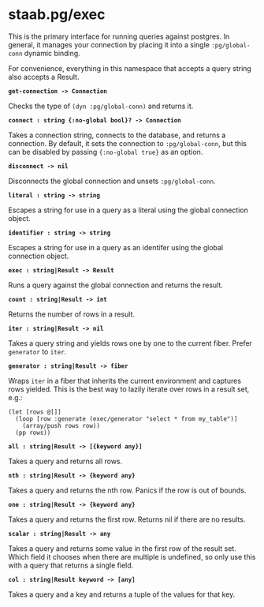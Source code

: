 # staab.pg/exec

This is the primary interface for running queries against postgres. In general, it manages your connection by placing it into a single `:pg/global-conn` dynamic binding.

For convenience, everything in this namespace that accepts a query string also accepts a Result.

**`get-connection -> Connection`**

Checks the type of `(dyn :pg/global-conn)` and returns it.

**`connect : string {:no-global bool}? -> Connection`**

Takes a connection string, connects to the database, and returns a connection. By default, it sets the connection to `:pg/global-conn`, but this can be disabled by passing `{:no-global true}` as an option.

**`disconnect -> nil`**

Disconnects the global connection and unsets `:pg/global-conn`.

**`literal : string -> string`**

Escapes a string for use in a query as a literal using the global connection object.

**`identifier : string -> string`**

Escapes a string for use in a query as an identifer using the global connection object.

**`exec : string|Result -> Result`**

Runs a query against the global connection and returns the result.

**`count : string|Result -> int`**

Returns the number of rows in a result.

**`iter : string|Result -> nil`**

Takes a query string and yields rows one by one to the current fiber. Prefer `generator` to `iter`.

**`generator : string|Result -> fiber`**

Wraps `iter` in a fiber that inherits the current environment and captures rows yielded. This is the best way to lazily iterate over rows in a result set, e.g.:

```
(let [rows @[]]
  (loop [row :generate (exec/generator "select * from my_table")]
    (array/push rows row))
  (pp rows))
```

**`all : string|Result -> [{keyword any}]`**

Takes a query and returns all rows.

**`nth : string|Result -> {keyword any}`**

Takes a query and returns the nth row. Panics if the row is out of bounds.

**`one : string|Result -> {keyword any}`**

Takes a query and returns the first row. Returns nil if there are no results.

**`scalar : string|Result -> any`**

Takes a query and returns some value in the first row of the result set. Which field it chooses when there are multiple is undefined, so only use this with a
query that returns a single field.

**`col : string|Result keyword -> [any]`**

Takes a query and a key and returns a tuple of the values for that key.
